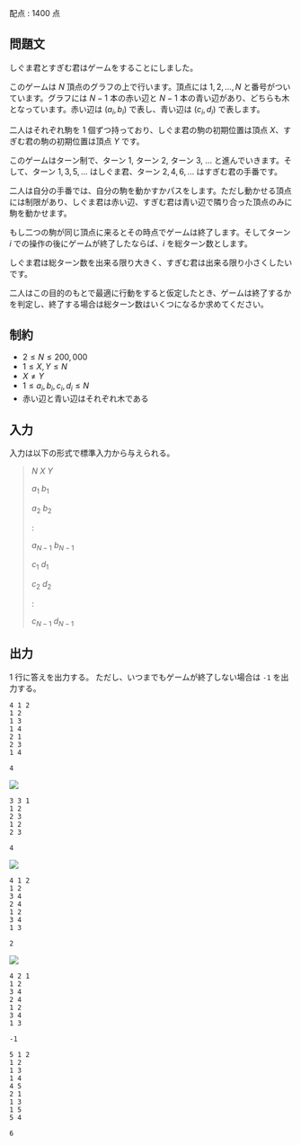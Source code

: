 配点 : $1400$ 点

## 問題文

しぐま君とすぎむ君はゲームをすることにしました。

このゲームは $N$ 頂点のグラフの上で行います。頂点には $1,2,...,N$ と番号がついています。グラフには $N-1$ 本の赤い辺と $N-1$ 本の青い辺があり、どちらも木となっています。赤い辺は $(a_i, b_i)$ で表し、青い辺は $(c_i, d_i)$ で表します。

二人はそれぞれ駒を $1$ 個ずつ持っており、しぐま君の駒の初期位置は頂点 $X$、すぎむ君の駒の初期位置は頂点 $Y$ です。

このゲームはターン制で、ターン $1$, ターン $2$, ターン $3$, ... と進んでいきます。そして、ターン $1, 3, 5, ...$ はしぐま君、ターン $2, 4, 6, ...$ はすぎむ君の手番です。

二人は自分の手番では、自分の駒を動かすかパスをします。ただし動かせる頂点には制限があり、しぐま君は赤い辺、すぎむ君は青い辺で隣り合った頂点のみに駒を動かせます。

もし二つの駒が同じ頂点に来るとその時点でゲームは終了します。そしてターン $i$ での操作の後にゲームが終了したならば、$i$ を総ターン数とします。

しぐま君は総ターン数を出来る限り大きく、すぎむ君は出来る限り小さくしたいです。

二人はこの目的のもとで最適に行動をすると仮定したとき、ゲームは終了するかを判定し、終了する場合は総ターン数はいくつになるか求めてください。

## 制約

- $2 \leq N \leq 200,000$
- $1 \leq X, Y \leq N$
- $X \neq Y$
- $1 \leq a_i, b_i, c_i, d_i \leq N$
- 赤い辺と青い辺はそれぞれ木である

## 入力

入力は以下の形式で標準入力から与えられる。

> $N$ $X$ $Y$
> 
> $a_1$ $b_1$
> 
> $a_2$ $b_2$
> 
> :
> 
> $a_{N-1}$ $b_{N-1}$
> 
> $c_1$ $d_1$
> 
> $c_2$ $d_2$
> 
> :
> 
> $c_{N-1}$ $d_{N-1}$

## 出力

$1$ 行に答えを出力する。
ただし、いつまでもゲームが終了しない場合は `-1` を出力する。

```input1
4 1 2
1 2
1 3
1 4
2 1
2 3
1 4
```

```output1
4
```

![](https://atcoder.jp/img/agc005/0f55f48518cb9031ee9f1cc30f686228.png)

```input2
3 3 1
1 2
2 3
1 2
2 3
```

```output2
4
```

![](https://atcoder.jp/img/agc005/df982a9959ce46d5d5f63800f8972bff.png)

```input3
4 1 2
1 2
3 4
2 4
1 2
3 4
1 3
```

```output3
2
```

![](https://atcoder.jp/img/agc005/11ce9a2283a853025b7075769439d745.png)

```input4
4 2 1
1 2
3 4
2 4
1 2
3 4
1 3
```

```output4
-1
```

```input5
5 1 2
1 2
1 3
1 4
4 5
2 1
1 3
1 5
5 4
```

```output5
6
```